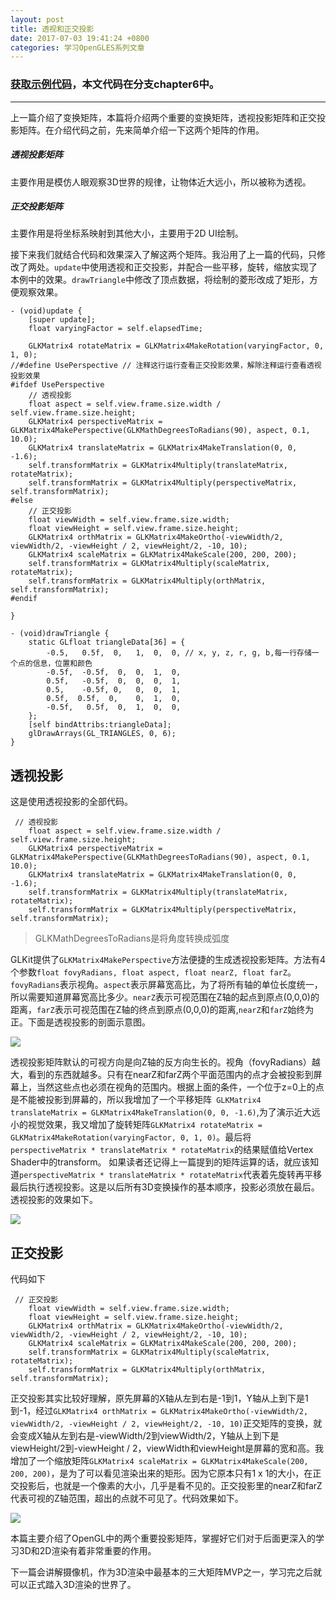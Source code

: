 ```yaml
---
layout: post
title: 透视和正交投影
date: 2017-07-03 19:41:24 +0800
categories: 学习OpenGLES系列文章
---
```


### [获取示例代码](https://github.com/SquarePants1991/OpenGLESLearn)，本文代码在分支chapter6中。
***

上一篇介绍了变换矩阵，本篇将介绍两个重要的变换矩阵，透视投影矩阵和正交投影矩阵。在介绍代码之前，先来简单介绍一下这两个矩阵的作用。
##### 透视投影矩阵
主要作用是模仿人眼观察3D世界的规律，让物体近大远小，所以被称为透视。
##### 正交投影矩阵
主要作用是将坐标系映射到其他大小，主要用于2D UI绘制。

接下来我们就结合代码和效果深入了解这两个矩阵。我沿用了上一篇的代码，只修改了两处。`update`中使用透视和正交投影，并配合一些平移，旋转，缩放实现了本例中的效果。`drawTriangle`中修改了顶点数据，将绘制的菱形改成了矩形，方便观察效果。
```
- (void)update {
    [super update];
    float varyingFactor = self.elapsedTime;
    
    GLKMatrix4 rotateMatrix = GLKMatrix4MakeRotation(varyingFactor, 0, 1, 0);
//#define UsePerspective // 注释这行运行查看正交投影效果，解除注释运行查看透视投影效果
#ifdef UsePerspective
    // 透视投影
    float aspect = self.view.frame.size.width / self.view.frame.size.height;
    GLKMatrix4 perspectiveMatrix = GLKMatrix4MakePerspective(GLKMathDegreesToRadians(90), aspect, 0.1, 10.0);
    GLKMatrix4 translateMatrix = GLKMatrix4MakeTranslation(0, 0, -1.6);
    self.transformMatrix = GLKMatrix4Multiply(translateMatrix, rotateMatrix);
    self.transformMatrix = GLKMatrix4Multiply(perspectiveMatrix, self.transformMatrix);
#else
    // 正交投影
    float viewWidth = self.view.frame.size.width;
    float viewHeight = self.view.frame.size.height;
    GLKMatrix4 orthMatrix = GLKMatrix4MakeOrtho(-viewWidth/2, viewWidth/2, -viewHeight / 2, viewHeight/2, -10, 10);
    GLKMatrix4 scaleMatrix = GLKMatrix4MakeScale(200, 200, 200);
    self.transformMatrix = GLKMatrix4Multiply(scaleMatrix, rotateMatrix);
    self.transformMatrix = GLKMatrix4Multiply(orthMatrix, self.transformMatrix);
#endif
    
}
```
```
- (void)drawTriangle {
    static GLfloat triangleData[36] = {
        -0.5,   0.5f,  0,   1,  0,  0, // x, y, z, r, g, b,每一行存储一个点的信息，位置和颜色
        -0.5f,  -0.5f,  0,  0,  1,  0,
        0.5f,   -0.5f,  0,  0,  0,  1,
        0.5,    -0.5f, 0,   0,  0,  1,
        0.5f,  0.5f,  0,    0,  1,  0,
        -0.5f,   0.5f,  0,  1,  0,  0,
    };
    [self bindAttribs:triangleData];
    glDrawArrays(GL_TRIANGLES, 0, 6);
}
```
## 透视投影
这是使用透视投影的全部代码。
```
 // 透视投影
    float aspect = self.view.frame.size.width / self.view.frame.size.height;
    GLKMatrix4 perspectiveMatrix = GLKMatrix4MakePerspective(GLKMathDegreesToRadians(90), aspect, 0.1, 10.0);
    GLKMatrix4 translateMatrix = GLKMatrix4MakeTranslation(0, 0, -1.6);
    self.transformMatrix = GLKMatrix4Multiply(translateMatrix, rotateMatrix);
    self.transformMatrix = GLKMatrix4Multiply(perspectiveMatrix, self.transformMatrix);
```

> GLKMathDegreesToRadians是将角度转换成弧度

GLKit提供了`GLKMatrix4MakePerspective`方法便捷的生成透视投影矩阵。方法有4个参数`float fovyRadians, float aspect, float nearZ, float farZ`。`fovyRadians`表示视角。`aspect`表示屏幕宽高比，为了将所有轴的单位长度统一，所以需要知道屏幕宽高比多少。`nearZ`表示可视范围在Z轴的起点到原点(0,0,0)的距离，`farZ`表示可视范围在Z轴的终点到原点(0,0,0)的距离,`nearZ`和`farZ`始终为正。下面是透视投影的剖面示意图。


![](http://upload-images.jianshu.io/upload_images/2949750-002f85a887f25f78.png?imageMogr2/auto-orient/strip%7CimageView2/2/w/1240)


透视投影矩阵默认的可视方向是向Z轴的反方向生长的。视角（fovyRadians）越大，看到的东西就越多。只有在nearZ和farZ两个平面范围内的点才会被投影到屏幕上，当然这些点也必须在视角的范围内。根据上面的条件，一个位于z=0上的点是不能被投影到屏幕的，所以我增加了一个平移矩阵` GLKMatrix4 translateMatrix = GLKMatrix4MakeTranslation(0, 0, -1.6)`,为了演示近大远小的视觉效果，我又增加了旋转矩阵`GLKMatrix4 rotateMatrix = GLKMatrix4MakeRotation(varyingFactor, 0, 1, 0)`。最后将 `perspectiveMatrix * translateMatrix * rotateMatrix`的结果赋值给Vertex Shader中的transform。
如果读者还记得上一篇提到的矩阵运算的话，就应该知道`perspectiveMatrix * translateMatrix * rotateMatrix`代表着先旋转再平移最后执行透视投影。这是以后所有3D变换操作的基本顺序，投影必须放在最后。透视投影的效果如下。

![](http://upload-images.jianshu.io/upload_images/2949750-a007392d8ada426f.gif?imageMogr2/auto-orient/strip)

## 正交投影
代码如下
```
 // 正交投影
    float viewWidth = self.view.frame.size.width;
    float viewHeight = self.view.frame.size.height;
    GLKMatrix4 orthMatrix = GLKMatrix4MakeOrtho(-viewWidth/2, viewWidth/2, -viewHeight / 2, viewHeight/2, -10, 10);
    GLKMatrix4 scaleMatrix = GLKMatrix4MakeScale(200, 200, 200);
    self.transformMatrix = GLKMatrix4Multiply(scaleMatrix, rotateMatrix);
    self.transformMatrix = GLKMatrix4Multiply(orthMatrix, self.transformMatrix);
```
正交投影其实比较好理解，原先屏幕的X轴从左到右是-1到1，Y轴从上到下是1到-1，经过`GLKMatrix4 orthMatrix = GLKMatrix4MakeOrtho(-viewWidth/2, viewWidth/2, -viewHeight / 2, viewHeight/2, -10, 10)`正交矩阵的变换，就会变成X轴从左到右是-viewWidth/2到viewWidth/2，Y轴从上到下是viewHeight/2到-viewHeight / 2，viewWidth和viewHeight是屏幕的宽和高。我增加了一个缩放矩阵`GLKMatrix4 scaleMatrix = GLKMatrix4MakeScale(200, 200, 200)`，是为了可以看见渲染出来的矩形。因为它原本只有1 x 1的大小，在正交投影后，也就是一个像素的大小，几乎是看不见的。正交投影里的nearZ和farZ代表可视的Z轴范围，超出的点就不可见了。代码效果如下。

![](http://upload-images.jianshu.io/upload_images/2949750-09b291c6009c309b.gif?imageMogr2/auto-orient/strip)

本篇主要介绍了OpenGL中的两个重要投影矩阵，掌握好它们对于后面更深入的学习3D和2D渲染有着非常重要的作用。

下一篇会讲解摄像机，作为3D渲染中最基本的三大矩阵MVP之一，学习完之后就可以正式踏入3D渲染的世界了。

